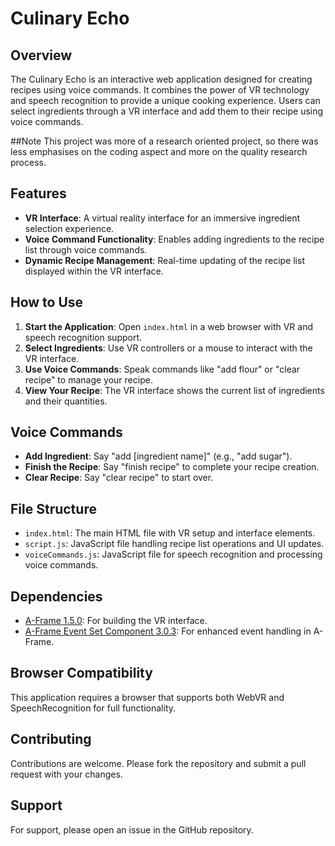 # Culinary Echo

## Overview
The Culinary Echo is an interactive web application designed for creating recipes using voice commands. It combines the power of VR technology and speech recognition to provide a unique cooking experience. Users can select ingredients through a VR interface and add them to their recipe using voice commands.

##Note
This project was more of a research oriented project, so there was less emphasises on the coding aspect and more on the quality research process. 

## Features
- **VR Interface**: A virtual reality interface for an immersive ingredient selection experience.
- **Voice Command Functionality**: Enables adding ingredients to the recipe list through voice commands.
- **Dynamic Recipe Management**: Real-time updating of the recipe list displayed within the VR interface.

## How to Use
1. **Start the Application**: Open `index.html` in a web browser with VR and speech recognition support.
2. **Select Ingredients**: Use VR controllers or a mouse to interact with the VR interface.
3. **Use Voice Commands**: Speak commands like "add flour" or "clear recipe" to manage your recipe.
4. **View Your Recipe**: The VR interface shows the current list of ingredients and their quantities.

## Voice Commands
- **Add Ingredient**: Say "add [ingredient name]" (e.g., "add sugar").
- **Finish the Recipe**: Say "finish recipe" to complete your recipe creation.
- **Clear Recipe**: Say "clear recipe" to start over.

## File Structure
- `index.html`: The main HTML file with VR setup and interface elements.
- `script.js`: JavaScript file handling recipe list operations and UI updates.
- `voiceCommands.js`: JavaScript file for speech recognition and processing voice commands.

## Dependencies
- [A-Frame 1.5.0](https://aframe.io/): For building the VR interface.
- [A-Frame Event Set Component 3.0.3](https://www.npmjs.com/package/aframe-event-set-component): For enhanced event handling in A-Frame.

## Browser Compatibility
This application requires a browser that supports both WebVR and SpeechRecognition for full functionality.

## Contributing
Contributions are welcome. Please fork the repository and submit a pull request with your changes.

## Support
For support, please open an issue in the GitHub repository.
